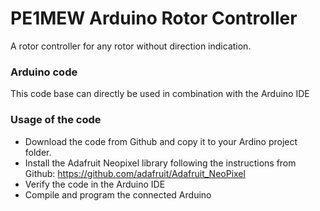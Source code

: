 # PE1MEW Arduino Rotor Controller
A rotor controller for any rotor without direction indication.

### Arduino code
This code base can directly be used in combination with the Arduino IDE

### Usage of the code
- Download the code from Github and copy it to your Ardino project folder.
- Install the Adafruit Neopixel library following the instructions from Github: https://github.com/adafruit/Adafruit_NeoPixel
- Verify the code in the Arduino IDE
- Compile and program the connected Arduino

